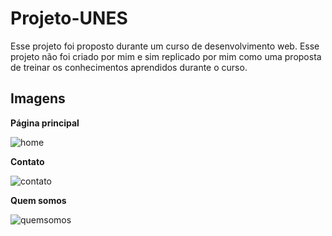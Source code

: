 # Projeto-UNES

Esse projeto foi proposto durante um curso de desenvolvimento web. Esse projeto não foi criado por mim e sim replicado por mim como uma proposta de treinar os conhecimentos aprendidos durante o curso.



## Imagens



**Página principal**

![home](https://user-images.githubusercontent.com/60331328/151191066-0078df77-2c87-416f-a3ae-24121f818621.png)



**Contato**

![contato](https://user-images.githubusercontent.com/60331328/151191539-ab585b8d-31fa-4925-bd3f-95ef1cf71840.png)



**Quem somos**

![quemsomos](https://user-images.githubusercontent.com/60331328/151191625-4dffa7fa-62e9-4d88-91fe-6a65ad9dc02d.png)
